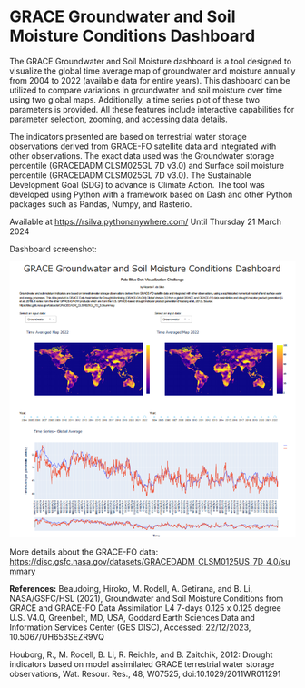 # GRACE Groundwater and Soil Moisture Conditions Dashboard

The GRACE Groundwater and Soil Moisture dashboard is a tool designed to visualize the global time average map of groundwater and moisture annually from 2004 to 2022 (available data for entire years). This dashboard can be utilized to compare variations in groundwater and soil moisture over time using two global maps. Additionally, a time series plot of these two parameters is provided. All these features include interactive capabilities for parameter selection, zooming, and accessing data details. 

The indicators presented are based on terrestrial water storage observations derived from GRACE-FO satellite data and integrated with other observations. The exact data used was the Groundwater storage percentile (GRACEDADM CLSM025GL 7D v3.0) and Surface soil moisture percentile (GRACEDADM CLSM025GL 7D 
v3.0). The Sustainable Development Goal (SDG) to advance is Climate Action. The tool was developed using Python with a framework based on Dash and other Python packages such as Pandas, Numpy, and Rasterio.

Available at https://rsilva.pythonanywhere.com/
Until Thursday 21 March 2024

Dashboard screenshot:

![alt text](https://github.com/RicardoFreireRfs/GRACE_dash/blob/main/visual.png)


More details about the GRACE-FO data:
https://disc.gsfc.nasa.gov/datasets/GRACEDADM_CLSM0125US_7D_4.0/summary

**References:**
Beaudoing, Hiroko, M. Rodell, A. Getirana, and B. Li, NASA/GSFC/HSL (2021), Groundwater and Soil Moisture Conditions from GRACE and GRACE-FO Data Assimilation L4 7-days 0.125 x 0.125 degree U.S. V4.0, Greenbelt, MD, USA, Goddard Earth Sciences Data and Information Services Center (GES DISC), Accessed: 22/12/2023, 10.5067/UH653SEZR9VQ

Houborg, R., M. Rodell, B. Li, R. Reichle, and B. Zaitchik, 2012: Drought indicators based on model assimilated GRACE terrestrial water storage observations, Wat. Resour. Res., 48, W07525, doi:10.1029/2011WR011291
